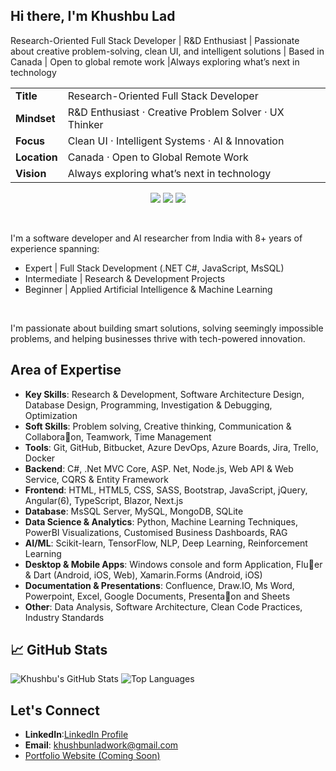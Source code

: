 ## Hi there, I'm Khushbu Lad

Research-Oriented Full Stack Developer | R&D Enthusiast | Passionate about creative problem-solving, clean UI, and intelligent solutions | Based in Canada | Open to global remote work |Always exploring what’s next in technology

<table>
  <tr>
    <td><strong>Title</strong></td>
    <td>Research-Oriented Full Stack Developer</td>
  </tr>
  <tr>
    <td><strong>Mindset</strong></td>
    <td>R&D Enthusiast · Creative Problem Solver · UX Thinker</td>
  </tr>
  <tr>
    <td><strong>Focus</strong></td>
    <td>Clean UI · Intelligent Systems · AI & Innovation</td>
  </tr>
  <tr>
    <td><strong>Location</strong></td>
    <td>Canada · Open to Global Remote Work</td>
  </tr>
  <tr>
    <td><strong>Vision</strong></td>
    <td>Always exploring what’s next in technology</td>
  </tr>
</table>

<p align="center">
  <img src="https://img.shields.io/badge/FullStack-Developer-blue?style=for-the-badge&logo=visualstudio&logoColor=white"/>
  <img src="https://img.shields.io/badge/AI/ML-Researcher-ff69b4?style=for-the-badge&logo=tensorflow&logoColor=white"/>
  <img src="https://img.shields.io/badge/UX-Creative-lightgrey?style=for-the-badge&logo=figma&logoColor=black"/>
</p>

<br />

I'm a software developer and AI researcher from India with 8+ years of experience spanning:
- Expert | Full Stack Development (.NET C#, JavaScript, MsSQL)
- Intermediate | Research & Development Projects
- Beginner | Applied Artificial Intelligence & Machine Learning

<br />

I'm passionate about building smart solutions, solving seemingly impossible problems, and helping businesses thrive with tech-powered innovation.

## Area of Expertise

- **Key Skills**: Research & Development, Software Architecture Design, Database Design, Programming, Investigation & Debugging, Optimization
- **Soft Skills**: Problem solving, Creative thinking, Communication & Collabora􀆟on, Teamwork, Time Management
- **Tools**: Git, GitHub, Bitbucket, Azure DevOps, Azure Boards, Jira, Trello, Docker
- **Backend**: C#, .Net MVC Core, ASP. Net, Node.js, Web API & Web Service, CQRS & Entity Framework
- **Frontend**: HTML, HTML5, CSS, SASS, Bootstrap, JavaScript, jQuery, Angular(6), TypeScript, Blazor, Next.js
- **Database**: MsSQL Server, MySQL, MongoDB, SQLite
- **Data Science & Analytics**: Python, Machine Learning Techniques, PowerBI Visualizations, Customised Business Dashboards, RAG
- **AI/ML**: Scikit-learn, TensorFlow, NLP, Deep Learning, Reinforcement Learning  
- **Desktop & Mobile Apps**: Windows console and form Application, Flu􀆩er & Dart (Android, iOS, Web), Xamarin.Forms (Android, iOS)
- **Documentation & Presentations**: Confluence, Draw.IO, Ms Word, Powerpoint, Excel, Google Documents, Presenta􀆟on and Sheets
- **Other**: Data Analysis, Software Architecture, Clean Code Practices, Industry Standards

## 📈 GitHub Stats

![Khushbu's GitHub Stats](https://github-readme-stats.vercel.app/api?username=khushbunlad&show_icons=true&theme=default)
![Top Languages](https://github-readme-stats.vercel.app/api/top-langs/?username=khushbunlad&layout=compact)


## Let's Connect

- **LinkedIn**:[LinkedIn Profile](https://www.linkedin.com/in/khushbu-lad/)
- **Email**: khushbunladwork@gmail.com
- [Portfolio Website (Coming Soon)](https://khushbulad.github.io/)

